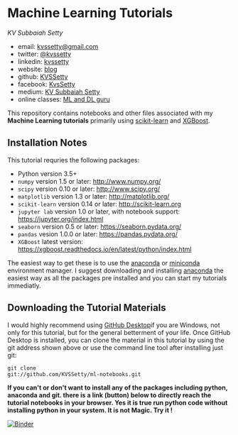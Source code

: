 # Machine Learning Tutorials

*KV Subbaiah Setty*

- email: <kvssetty@gmail.com>
- twitter: [@kvssetty](https://twitter.com/kvssetty)
- linkedin: [kvssetty](https://www.linkedin.com/in/kvssetty/)
- website: [blog](https://kvssetty.com/)
- github: [KVSSetty](https://github.com/KVSSetty)
- facebook: [KvsSetty](https://www.facebook.com/kvssetty)
- medium: [KV Subbaiah Setty](https://medium.com/@kvssetty)
- online classes: [ML and DL guru](https://www.mlanddlguru.com/b)

This repository contains notebooks and other files associated with my
**Machine Learning tutorials** primarily using [scikit-learn](http://scikit-learn.org) and [XGBoost](https://pypi.org/project/xgboost/).

## Installation Notes
This tutorial requries the following packages:

- Python version 3.5+
- `numpy` version 1.5 or later: http://www.numpy.org/
- `scipy` version 0.10 or later: http://www.scipy.org/
- `matplotlib` version 1.3 or later: http://matplotlib.org/
- `scikit-learn` version 0.14 or later: http://scikit-learn.org
- `jupyter lab` version 1.0 or later, with notebook support: https://jupyter.org/index.html
- `seaborn` version 0.5 or later: https://seaborn.pydata.org/
- `pandas` vesion 1.0.0 or later: https://pandas.pydata.org/
- `XGBoost` latest version: https://xgboost.readthedocs.io/en/latest/python/index.html

The easiest way to get these is to use the [anaconda](https://www.anaconda.com/products/individual) or [miniconda](https://store.continuum.io/) environment manager.
I suggest downloading and installing [anaconda](https://www.anaconda.com/products/individual) the easiest way as all the packages pre installed and you can start my tutorials immediatly.

## Downloading the Tutorial Materials
I would highly recommend using [GitHub Desktop](https://desktop.github.com/)if you are Windows, not only for this tutorial, but for the
general betterment of your life.  Once GitHub Desktop is installed, you can clone the
material in this tutorial by using the git address shown above or use the command line tool after installing just git:

```
git clone
git://github.com/KVSSetty/ml-notebooks.git
```

**If you can't or don't want to install any of the packages including python, anaconda and git. there is a link (button) below to directly reach the tutorial notebooks in your browser. Yes it is true run python code without installing python in your system. It is not Magic. Try it !** 

[![Binder](https://mybinder.org/badge_logo.svg)](https://mybinder.org/v2/gh/KVSSetty/ml-notebooks/master)
